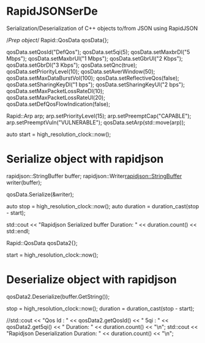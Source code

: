 # RapidJSONSerDe
Serialization/Deserialization of C++ objects to/from JSON using RapidJSON

  /*Prep object*/
  Rapid::QosData qosData{};

  qosData.setQosId("DefQos");
  qosData.set5qi(5);
  qosData.setMaxbrDl("5 Mbps");
  qosData.setMaxbrUl("1 Mbps");
  qosData.setGbrUl("2 Kbps");
  qosData.setGbrDl("3 Kbps");
  qosData.setQnc(true);
  qosData.setPriorityLevel(10);
  qosData.setAverWindow(50);
  qosData.setMaxDataBurstVol(100);
  qosData.setReflectiveQos(false);
  qosData.setSharingKeyDl("1 bps");
  qosData.setSharingKeyUl("2 bps");
  qosData.setMaxPacketLossRateDl(10);
  qosData.setMaxPacketLossRateUl(20);
  qosData.setDefQosFlowIndication(false);

  Rapid::Arp arp;
  arp.setPriorityLevel(15);
  arp.setPreemptCap("CAPABLE");
  arp.setPreemptVuln("VULNERABLE");
  qosData.setArp(std::move(arp));

  auto start = high_resolution_clock::now();

  # Serialize object with rapidjson
  rapidjson::StringBuffer buffer;
  rapidjson::Writer<rapidjson::StringBuffer> writer(buffer);

  qosData.Serialize(&writer);

  auto stop = high_resolution_clock::now();
  auto duration = duration_cast<microseconds>(stop - start);

  std::cout << "Rapidjson Serialized buffer Duration: " << duration.count() << std::endl;

  Rapid::QosData qosData2{};

  start = high_resolution_clock::now();

  # Deserialize object with rapidjson
  qosData2.Deserialize(buffer.GetString());

  stop = high_resolution_clock::now();
  duration = duration_cast<microseconds>(stop - start);

  //std::cout << "Qos Id : " << qosData2.getQosId() << " 5qi : " << qosData2.get5qi() << "  Duration: " << duration.count() << "\n";
  std::cout << "Rapidjson Deserialization Duration: " << duration.count() << "\n";

